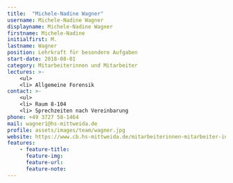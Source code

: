 ```yaml
---
title:  "Michele-Nadine Wagner"
username: Michele-Nadine Wagner
displayname: Michele-Nadine Wagner
firstname: Michele-Nadine
initialfirst: M.
lastname: Wagner
position: Lehrkraft für besondere Aufgaben
start-date: 2018-08-01
category: Mitarbeiterinnen und Mitarbeiter
lectures: >-
    <ul>
    <li> Allgemeine Forensik
contact: >-
    <ul>
    <li> Raum 8-104
    <li> Sprechzeiten nach Vereinbarung
phone: +49 3727 58-1464
mail: wagner1@hs-mittweida.de 
profile: assets/images/team/wagner.jpg
website: https://www.cb.hs-mittweida.de/mitarbeiterinnen-mitarbeiter-in-ihren-fachgruppen/wagner-michele-nadine/
features:
    - feature-title: 
      feature-img: 
      feature-url: 
      feature-note: 
---
```

